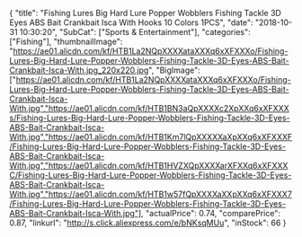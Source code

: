 {
	"title": "Fishing Lures Big Hard Lure Popper Wobblers Fishing Tackle 3D Eyes ABS Bait Crankbait Isca With Hooks 10 Colors 1PCS",
	"date": "2018-10-31 10:30:20",
	"SubCat": ["Sports & Entertainment"],
	"categories": ["Fishing"],
	"thumbnailImage": "https://ae01.alicdn.com/kf/HTB1La2NQpXXXXataXXXq6xXFXXXo/Fishing-Lures-Big-Hard-Lure-Popper-Wobblers-Fishing-Tackle-3D-Eyes-ABS-Bait-Crankbait-Isca-With.jpg_220x220.jpg",
	"BigImage": ["https://ae01.alicdn.com/kf/HTB1La2NQpXXXXataXXXq6xXFXXXo/Fishing-Lures-Big-Hard-Lure-Popper-Wobblers-Fishing-Tackle-3D-Eyes-ABS-Bait-Crankbait-Isca-With.jpg","https://ae01.alicdn.com/kf/HTB1BN3aQpXXXXc2XpXXq6xXFXXXs/Fishing-Lures-Big-Hard-Lure-Popper-Wobblers-Fishing-Tackle-3D-Eyes-ABS-Bait-Crankbait-Isca-With.jpg","https://ae01.alicdn.com/kf/HTB1Km7lQpXXXXXaXpXXq6xXFXXXF/Fishing-Lures-Big-Hard-Lure-Popper-Wobblers-Fishing-Tackle-3D-Eyes-ABS-Bait-Crankbait-Isca-With.jpg","https://ae01.alicdn.com/kf/HTB1HVZXQpXXXXarXFXXq6xXFXXXC/Fishing-Lures-Big-Hard-Lure-Popper-Wobblers-Fishing-Tackle-3D-Eyes-ABS-Bait-Crankbait-Isca-With.jpg","https://ae01.alicdn.com/kf/HTB1w57fQpXXXXaXXpXXq6xXFXXX7/Fishing-Lures-Big-Hard-Lure-Popper-Wobblers-Fishing-Tackle-3D-Eyes-ABS-Bait-Crankbait-Isca-With.jpg"],
	"actualPrice": 0.74,
	"comparePrice": 0.87,
	"linkurl": "http://s.click.aliexpress.com/e/bNKsqMUu",
	"inStock": 66
}
